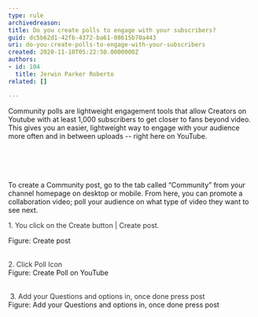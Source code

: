 ```yaml
---
type: rule
archivedreason: 
title: Do you create polls to engage with your subscribers?
guid: dc5b62d1-42fb-4372-ba61-08615b70a443
uri: do-you-create-polls-to-engage-with-your-subscribers
created: 2020-11-10T05:22:50.0000000Z
authors:
- id: 104
  title: Jerwin Parker Roberto
related: []

---
```



Community polls&#160;are lightweight engagement tools that allow Creators on Youtube with at least 1,000 subscribers to get closer to fans beyond video.&#160;​This gives you an easier, lightweight way to engage with your audience more often and in between uploads -- right here on YouTube.<br><br><br>
<br><excerpt class='endintro'></excerpt><br>
<p>​To create a Community post, go to the tab called “Community” from your channel homepage on desktop or mobile. From here, you can promote a collaboration video; poll your audience on what type of video they want to see next.<br></p><p><span style="color&#58;#333333;">1. You click on the Create button | Create post.</span></p><p>Figure&#58; Create post<br><span style="color&#58;#333333;"><br></span></p><p><span style="color&#58;#333333;">2. C</span><span style="color&#58;#333333;">lick Poll Icon</span><br>Figure&#58; Create Poll on YouTube</p><p><br>&#160;3.&#160;<span style="color&#58;#333333;">A</span><span style="color&#58;#333333;">dd your Questions and options in, once done press post&#160;</span><br>Figure&#58; Add your Questions and options in, once done press post&#160;&#160;<br><br></p><p><br><br></p>


